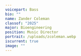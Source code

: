 ```yaml
---
voicepart: Bass
bio: ""
name: Zander Coleman
classof: "2025"
major: Bioengineering
position: Music Director
portrait: /uploads/zcoleman.webp
iscurrent: true
image: ""
---
```

